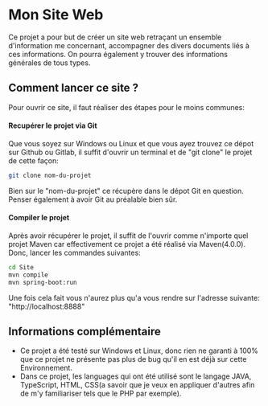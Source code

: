# Mon Site Web

Ce projet a pour but de créer un site web retraçant un ensemble d'information me concernant, accompagner des divers documents liés à ces informations. On pourra également y trouver des informations générales de tous types.

## Comment lancer ce site ?

Pour ouvrir ce site, il faut réaliser des étapes pour le moins communes:

#### Recupérer le projet via Git

Que vous soyez sur Windows ou Linux et que vous ayez trouvez ce dépot sur Github ou Gitlab, il suffit d'ouvrir un terminal et de "git clone" le projet de cette façon:
```bash 
git clone nom-du-projet
```
Bien sur le "nom-du-projet" ce récupère dans le dépot Git en question.   Penser également à avoir Git au préalable bien sûr.

#### Compiler le projet 

Après avoir récupérer le projet, il suffit de l'ouvrir comme n'importe quel projet Maven car effectivement ce projet a été réalisé via Maven(4.0.0). Donc, lancer les commandes suivantes:

```bash 
cd Site
mvn compile
mvn spring-boot:run
```

Une fois cela fait vous n'aurez plus qu'a vous rendre sur l'adresse suivante: "http://localhost:8888"

## Informations complémentaire 

- Ce projet a été testé sur Windows et Linux, donc rien ne garanti à 100% que ce projet ne présente pas plus de bug qu'il en est déjà sur cette Environnement.
- Dans ce projet, les languages qui ont été utilisé sont le langage JAVA, TypeScript, HTML, CSS(a savoir que je veux en appliquer d'autres afin de m'y familiariser tels que le PHP par exemple).
